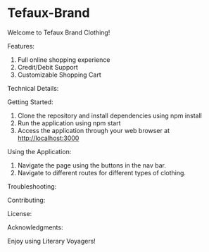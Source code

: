 # Tefaux-Brand

 Welcome to Tefaux Brand Clothing!


Features:

1. Full online shopping experience
2. Credit/Debit Support
3. Customizable Shopping Cart


Technical Details:



Getting Started:

1. Clone the repository and install dependencies using npm install
2. Run the application using npm start
3. Access the application through your web browser at <http://localhost:3000>

Using the Application:

1. Navigate the page using the buttons in the nav bar.
2. Navigate to different routes for different types of clothing.


Troubleshooting:



Contributing:

License:



Acknowledgments:



Enjoy using Literary Voyagers!